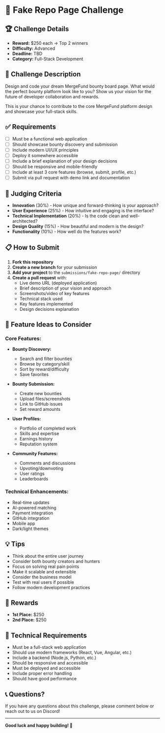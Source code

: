# 📁 Fake Repo Page Challenge

## 🏆 Challenge Details
- **Reward:** $250 each → Top 2 winners
- **Difficulty:** Advanced
- **Deadline:** TBD
- **Category:** Full-Stack Development

## 📝 Challenge Description

Design and code your dream MergeFund bounty board page. What would the perfect bounty platform look like to you? Show us your vision for the future of developer collaboration and rewards.

This is your chance to contribute to the core MergeFund platform design and showcase your full-stack skills.

## ✅ Requirements

- [ ] Must be a functional web application
- [ ] Should showcase bounty discovery and submission
- [ ] Include modern UI/UX principles
- [ ] Deploy it somewhere accessible
- [ ] Include a brief explanation of your design decisions
- [ ] Should be responsive and mobile-friendly
- [ ] Include at least 3 core features (browse, submit, profile, etc.)
- [ ] Submit via pull request with demo link and documentation

## 🎯 Judging Criteria

- **Innovation** (30%) - How unique and forward-thinking is your approach?
- **User Experience** (25%) - How intuitive and engaging is the interface?
- **Technical Implementation** (20%) - Is the code clean and well-architected?
- **Design Quality** (15%) - How beautiful and modern is the design?
- **Functionality** (10%) - How well do the features work?

## 📋 How to Submit

1. **Fork this repository**
2. **Create a new branch** for your submission
3. **Add your project** to the `submissions/fake-repo-page/` directory
4. **Create a pull request** with:
   - Live demo URL (deployed application)
   - Brief description of your vision and approach
   - Screenshots/video of key features
   - Technical stack used
   - Key features implemented
   - Design decisions explanation

## 🚀 Feature Ideas to Consider

### Core Features:
- **Bounty Discovery:**
  - Search and filter bounties
  - Browse by category/skill
  - Sort by reward/difficulty
  - Save favorites

- **Bounty Submission:**
  - Create new bounties
  - Upload files/screenshots
  - Link to GitHub issues
  - Set reward amounts

- **User Profiles:**
  - Portfolio of completed work
  - Skills and expertise
  - Earnings history
  - Reputation system

- **Community Features:**
  - Comments and discussions
  - Upvoting/downvoting
  - User ratings
  - Leaderboards

### Technical Enhancements:
- Real-time updates
- AI-powered matching
- Payment integration
- GitHub integration
- Mobile app
- Dark/light themes

## 💡 Tips

- Think about the entire user journey
- Consider both bounty creators and hunters
- Focus on solving real pain points
- Make it scalable and extensible
- Consider the business model
- Test with real users if possible
- Follow modern development practices

## 🏅 Rewards

- **1st Place:** $250
- **2nd Place:** $250

## 🔧 Technical Requirements

- Must be a full-stack web application
- Should use modern frameworks (React, Vue, Angular, etc.)
- Include a backend (Node.js, Python, etc.)
- Should be responsive and accessible
- Must be deployed and accessible
- Include proper error handling
- Should have good performance

## 📞 Questions?

If you have any questions about this challenge, please comment below or reach out to us on Discord!

---

**Good luck and happy building! 📁** 